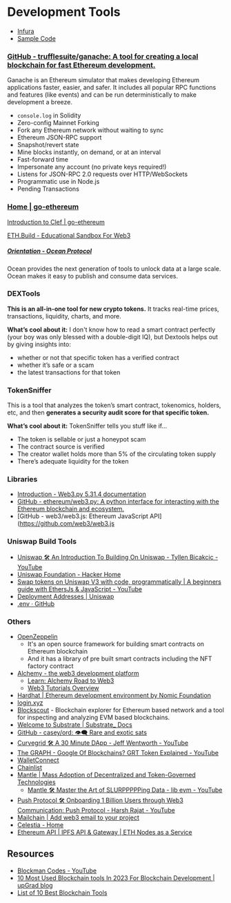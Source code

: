 # Development Tools

- [Infura](decentralized-applications/development/infura.md)
- [Sample Code](decentralized-applications/development/sample-code.md)

### [GitHub - trufflesuite/ganache: A tool for creating a local blockchain for fast Ethereum development.](https://github.com/trufflesuite/ganache)

Ganache is an Ethereum simulator that makes developing Ethereum applications faster, easier, and safer. It includes all popular RPC functions and features (like events) and can be run deterministically to make development a breeze.

- `console.log` in Solidity
- Zero-config Mainnet Forking
- Fork any Ethereum network without waiting to sync
- Ethereum JSON-RPC support
- Snapshot/revert state
- Mine blocks instantly, on demand, or at an interval
- Fast-forward time
- Impersonate any account (no private keys required!)
- Listens for JSON-RPC 2.0 requests over HTTP/WebSockets
- Programmatic use in Node.js
- Pending Transactions

### [Home | go-ethereum](https://geth.ethereum.org/)

[Introduction to Clef | go-ethereum](https://geth.ethereum.org/docs/tools/clef/introduction)

[ETH.Build - Educational Sandbox For Web3](https://eth.build/)

##### [Orientation - Ocean Protocol](https://docs.oceanprotocol.com/)

Ocean provides the next generation of tools to unlock data at a large scale. Ocean makes it easy to publish and consume data services.

### DEXTools

**This is an all-in-one tool for new crypto tokens.** It tracks real-time prices, transactions, liquidity, charts, and more.

**What’s cool about it:** I don't know how to read a smart contract perfectly (your boy was only blessed with a double-digit IQ), but Dextools helps out by giving insights into:

- whether or not that specific token has a verified contract
- whether it’s safe or a scam
- the latest transactions for that token

### TokenSniffer

This is a tool that analyzes the token’s smart contract, tokenomics, holders, etc, and then **generates a security audit score for that specific token.**

**What’s cool about it:** TokenSniffer tells you stuff like if...

- The token is sellable or just a honeypot scam
- The contract source is verified
- The creator wallet holds more than 5% of the circulating token supply
- There’s adequate liquidity for the token

### Libraries

- [Introduction - Web3.py 5.31.4 documentation](https://web3py.readthedocs.io/en/v5/)
- [GitHub - ethereum/web3.py: A python interface for interacting with the Ethereum blockchain and ecosystem.](https://github.com/ethereum/web3.py)
- [GitHub - web3/web3.js: Ethereum JavaScript API](https://github.com/web3/web3.js

### Uniswap Build Tools

- [Uniswap 🛠️ An Introduction To Building On Uniswap - Tyllen Bicakcic - YouTube](https://www.youtube.com/watch?v=AYxkVPP07Js)
- [Uniswap Foundation - Hacker Home](https://www.uniswapfoundation.org/hacker-home)
- [Swap tokens on Uniswap V3 with code, programmatically | A beginners guide with EthersJs & JavaScript - YouTube](https://www.youtube.com/watch?v=vXu5GeLP6A8)
- [Deployment Addresses | Uniswap](https://docs.uniswap.org/contracts/v3/reference/deployments)
- [.env · GitHub](https://gist.github.com/BlockmanCodes/1ed5e4b3cd597f02e539049c3473f7b3)

### Others

- [OpenZeppelin](https://www.openzeppelin.com/)
  - It's an open source framework for building smart contracts on Ethereum blockchain
  - And it has a library of pre built smart contracts including the NFT factory contract
- [Alchemy - the web3 development platform](https://www.alchemy.com/)
  - [Learn: Alchemy Road to Web3](https://www.youtube.com/playlist?list=PLMj8NvODurfEYLsuiClgikZBGDfhwdcXF)
  - [Web3 Tutorials Overview](https://docs.alchemy.com/docs)
- [Hardhat | Ethereum development environment by Nomic Foundation](https://hardhat.org/)
- [login.xyz](https://login.xyz/)
- [Blockscout](https://www.blockscout.com/) - Blockchain explorer for Ethereum based network and a tool for inspecting and analyzing EVM based blockchains.
- [Welcome to Substrate | Substrate\_ Docs](https://docs.substrate.io/learn/welcome-to-substrate/)
- [GitHub - casey/ord: 👁‍🗨 Rare and exotic sats](https://github.com/casey/ord)
- [Curvegrid 🛠 A 30 Minute DApp - Jeff Wentworth - YouTube](https://www.youtube.com/watch?v=PzmVzShojlM&ab_channel=ETHGlobal)
- [The GRAPH - Google Of Blockchains? GRT Token Explained - YouTube](https://www.youtube.com/watch?v=7gC7xJ_98r8)
- [WalletConnect](https://walletconnect.com/)
- [Chainlist](https://chainlist.org/)
- [Mantle | Mass Adoption of Decentralized and Token-Governed Technologies](https://www.mantle.xyz/)
  - [Mantle 🛠️ Master the Art of SLURPPPPPing Data - lib evm - YouTube](https://www.youtube.com/watch?v=0ubIYfAjCDk)
- [Push Protocol 🛠️ Onboarding 1 Billion Users through Web3 Communication: Push Protocol - Harsh Rajat - YouTube](https://www.youtube.com/watch?v=-DHn1cCdHLs)
- [Mailchain | Add web3 email to your project](https://mailchain.com/)
- [Celestia - Home](https://celestia.org/)
- [Ethereum API | IPFS API & Gateway | ETH Nodes as a Service](https://www.infura.io/)

## Resources

- [Blockman Codes - YouTube](https://www.youtube.com/@blockmancodes)
- [10 Most Used Blockchain tools In 2023 For Blockchain Development | upGrad blog](https://www.upgrad.com/blog/top-blockchain-tools/)
- [List of 10 Best Blockchain Tools](https://101blockchains.com/best-blockchain-tools/)
